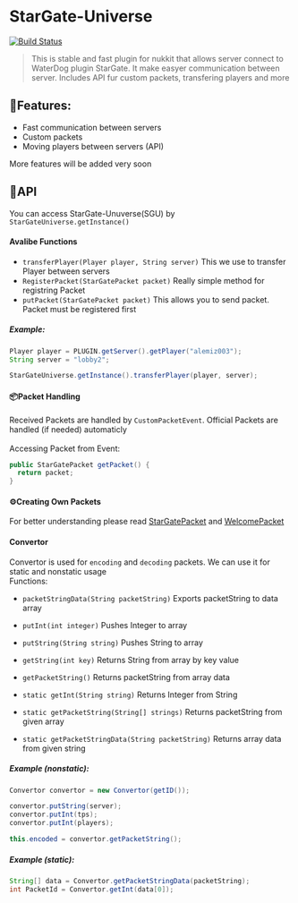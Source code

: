# StarGate-Universe
[![Build Status](https://travis-ci.org/Alemiz112/StarGate-Universe.svg?branch=master)](https://travis-ci.org/Alemiz112/StarGate-Universe)
> This is stable and fast plugin for nukkit that allows server connect to WaterDog plugin StarGate. It make easyer communication between server. Includes API fur custom packets, transfering players and more

## 🎯Features:
- Fast communication between servers
- Custom packets
- Moving players between servers (API)

More features will be added very soon

## 🔧API
You can access StarGate-Unuverse(SGU) by ``StarGateUniverse.getInstance()``
#### Avalibe Functions
- ``transferPlayer(Player player, String server)`` This we use to transfer Player between servers
- ``RegisterPacket(StarGatePacket packet)`` Really simple method for registring Packet
- ``putPacket(StarGatePacket packet)`` This allows you to send packet. Packet must be registered first
##### Example:
```java
Player player = PLUGIN.getServer().getPlayer("alemiz003");
String server = "lobby2";

StarGateUniverse.getInstance().transferPlayer(player, server);
```

#### 📦Packet Handling
Received Packets are handled by ``CustomPacketEvent``. Official Packets are handled (if needed) automaticly</br></br>
Accessing Packet from Event:</br>
```java
public StarGatePacket getPacket() {
  return packet;
}
```
#### ⚙️Creating Own Packets
For better understanding please read [StarGatePacket](https://github.com/Alemiz112/StarGate-Universe/blob/master/src/alemiz/sgu/packets/StarGatePacket.java) and [WelcomePacket](https://github.com/Alemiz112/StarGate-Universe/blob/master/src/alemiz/sgu/packets/WelcomePacket.java)
#### Convertor
Convertor is used for ``encoding`` and ``decoding`` packets. We can use it for static and nonstatic usage</br>
Functions:</br>
- ``packetStringData(String packetString)`` Exports packetString to data array
- ``putInt(int integer)`` Pushes Integer to array
- ``putString(String string)`` Pushes String to array
- ``getString(int key)`` Returns String from array by key value
- ``getPacketString()`` Returns packetString from array data

- ``static getInt(String string)`` Returns Integer from String
- ``static getPacketString(String[] strings)`` Returns packetString from given array
- ``static getPacketStringData(String packetString)`` Returns array data from given string

##### Example (nonstatic):
```java
Convertor convertor = new Convertor(getID());

convertor.putString(server);
convertor.putInt(tps);
convertor.putInt(players);

this.encoded = convertor.getPacketString();
```
##### Example (static):
```java
String[] data = Convertor.getPacketStringData(packetString);
int PacketId = Convertor.getInt(data[0]);
```
